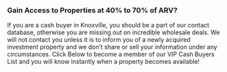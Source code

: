 ### Gain Access to Properties at 40% to 70% of ARV?
If you are a cash buyer in Knoxville, you should be a part of our contact database, otherwise you are missing out on incredible wholesale deals. We will not contact you unless it is to inform you of a newly acquired investment property and we don’t share or sell your information under any circumstances. Click Below to become a member of our VIP Cash Buyers List and you will know instantly when a property becomes available!
